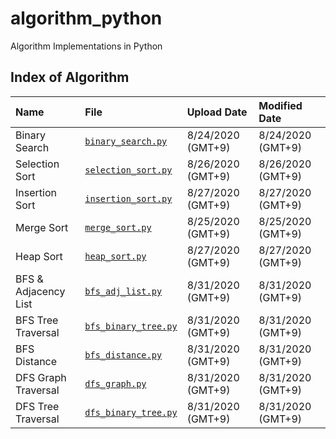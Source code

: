 # algorithm_python
Algorithm Implementations in Python

## Index of Algorithm
| **Name** | **File** | **Upload Date** | **Modified Date**
|:-------|:--------------------------------|:-----|:---------|
| Binary Search | [`binary_search.py`][binary_search] | 8/24/2020 (GMT+9) | 8/24/2020 (GMT+9) |
| Selection Sort | [`selection_sort.py`][selection_sort]| 8/26/2020 (GMT+9) | 8/26/2020 (GMT+9) |
| Insertion Sort | [`insertion_sort.py`][insertion_sort]| 8/27/2020 (GMT+9) | 8/27/2020 (GMT+9) |
| Merge Sort | [`merge_sort.py`][merge_sort]   | 8/25/2020 (GMT+9) | 8/25/2020 (GMT+9) |
| Heap Sort | [`heap_sort.py`][heap_sort]   | 8/27/2020 (GMT+9) | 8/27/2020 (GMT+9) |
| BFS & Adjacency List | [`bfs_adj_list.py`][bfs]   | 8/31/2020 (GMT+9) | 8/31/2020 (GMT+9) |
| BFS Tree Traversal | [`bfs_binary_tree.py`][bfs_tree]   | 8/31/2020 (GMT+9) | 8/31/2020 (GMT+9) |
| BFS Distance | [`bfs_distance.py`][bfs_dist]   | 8/31/2020 (GMT+9) | 8/31/2020 (GMT+9) |
| DFS Graph Traversal | [`dfs_graph.py`][dfs_graph]   | 8/31/2020 (GMT+9) | 8/31/2020 (GMT+9) |
| DFS Tree Traversal | [`dfs_binary_tree.py`][dfs_tree]   | 8/31/2020 (GMT+9) | 8/31/2020 (GMT+9) |

<!---Reference Links-->
[binary_search]:../master/binary_search.py
[selection_sort]:../master/selection_sort.py
[insertion_sort]:../master/insertion_sort.py
[merge_sort]:../master/merge_sort.py
[heap_sort]:../master/heap_sort.py
[bfs]:../master/bfs_adj_list.py
[bfs_tree]:../master/bfs_binary_tree.py
[bfs_dist]:../master/bfs_distance.py
[dfs_graph]:../master/dfs_graph.py
[dfs_tree]:../master/dfs_binary_tree.py
